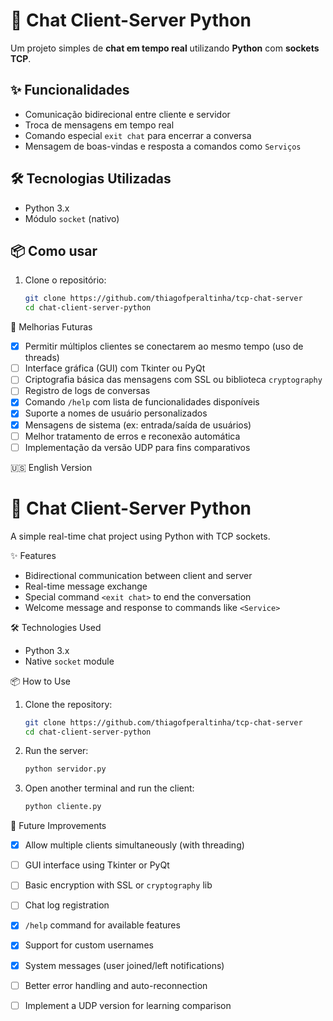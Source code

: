 # 💬 Chat Client-Server Python

Um projeto simples de **chat em tempo real** utilizando **Python** com **sockets TCP**.

## ✨ Funcionalidades

- Comunicação bidirecional entre cliente e servidor
- Troca de mensagens em tempo real
- Comando especial `exit chat` para encerrar a conversa
- Mensagem de boas-vindas e resposta a comandos como `Serviços`

## 🛠 Tecnologias Utilizadas

- Python 3.x
- Módulo `socket` (nativo)

## 📦 Como usar

1. Clone o repositório:
   ```bash
   git clone https://github.com/thiagofperaltinha/tcp-chat-server
   cd chat-client-server-python

🔧 Melhorias Futuras

- [x] Permitir múltiplos clientes se conectarem ao mesmo tempo (uso de threads)
- [ ] Interface gráfica (GUI) com Tkinter ou PyQt
- [ ] Criptografia básica das mensagens com SSL ou biblioteca `cryptography`
- [ ] Registro de logs de conversas
- [x] Comando `/help` com lista de funcionalidades disponíveis
- [x] Suporte a nomes de usuário personalizados
- [x] Mensagens de sistema (ex: entrada/saída de usuários)
- [ ] Melhor tratamento de erros e reconexão automática
- [ ] Implementação da versão UDP para fins comparativos

🇺🇸 English Version

# 💬 Chat Client-Server Python

A simple real-time chat project using Python with TCP sockets.

✨ Features

- Bidirectional communication between client and server
- Real-time message exchange
- Special command ` <exit chat> ` to end the conversation
- Welcome message and response to commands like ` <Service> `

🛠 Technologies Used

- Python 3.x
- Native `socket` module

📦 How to Use

1. Clone the repository:
   ```bash
   git clone https://github.com/thiagofperaltinha/tcp-chat-server
   cd chat-client-server-python
   ```

2. Run the server:
   ```bash
   python servidor.py
   ```

3. Open another terminal and run the client:
   ```bash
   python cliente.py
   ```

🔧 Future Improvements

- [x] Allow multiple clients simultaneously (with threading)
- [ ] GUI interface using Tkinter or PyQt
- [ ] Basic encryption with SSL or `cryptography` lib
- [ ] Chat log registration
- [x] `/help` command for available features
- [x] Support for custom usernames
- [x] System messages (user joined/left notifications)
- [ ] Better error handling and auto-reconnection
- [ ] Implement a UDP version for learning comparison

